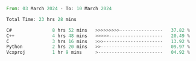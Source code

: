 <!--<div align=center><img src="https://leetcard.jacoblin.cool/CalvinWan0101"></div>-->

<!--START_SECTION:waka-->

```rust
From: 03 March 2024 - To: 10 March 2024

Total Time: 23 hrs 28 mins

C#               8 hrs 52 mins   >>>>>>>>>----------------   37.82 %
C++              4 hrs 48 mins   >>>>>--------------------   20.49 %
C                3 hrs 16 mins   >>>----------------------   13.92 %
Python           2 hrs 20 mins   >>-----------------------   09.97 %
Vcxproj          1 hr 9 mins     >------------------------   04.92 %
```

<!--END_SECTION:waka-->
